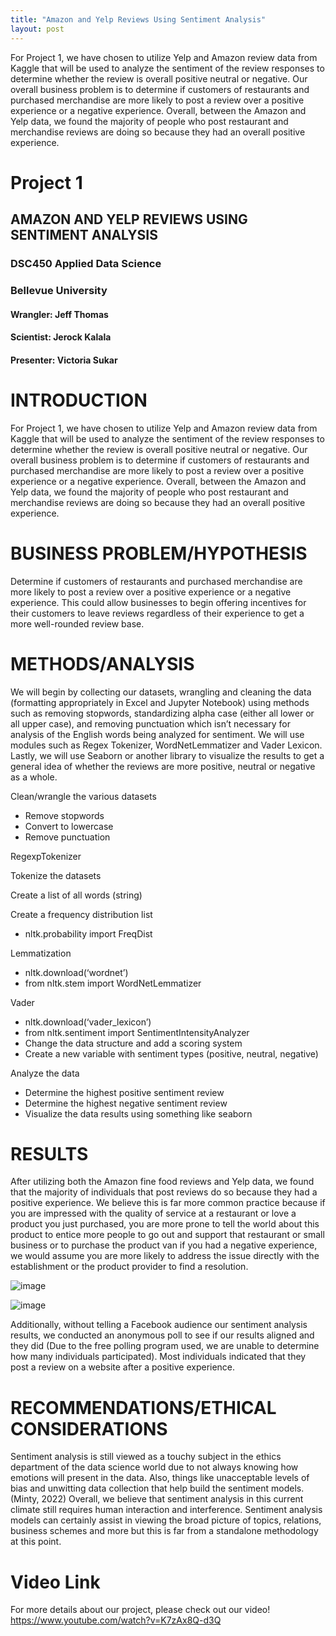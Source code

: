 ```yaml
---
title: "Amazon and Yelp Reviews Using Sentiment Analysis"
layout: post
---
```

For Project 1, we have chosen to utilize Yelp and Amazon review data from Kaggle that will be used to analyze the sentiment of the review responses to determine whether the review is overall positive neutral or negative. Our overall business problem is to determine if customers of restaurants and purchased merchandise are more likely to post a review over a positive experience or a negative experience. Overall, between the Amazon and Yelp data, we found the majority of people who post restaurant and merchandise reviews are doing so because they had an overall positive experience.

# Project 1
## AMAZON AND YELP REVIEWS USING SENTIMENT ANALYSIS
### DSC450 Applied Data Science
### Bellevue University
#### Wrangler: Jeff Thomas
#### Scientist: Jerock Kalala
#### Presenter: Victoria Sukar

# INTRODUCTION
For Project 1, we have chosen to utilize Yelp and Amazon review data from Kaggle that will be used to analyze the 
sentiment of the review responses to determine whether the review is overall positive neutral or negative. Our 
overall business problem is to determine if customers of restaurants and purchased merchandise are more likely to 
post a review over a positive experience or a negative experience. Overall, between the Amazon and Yelp data, we 
found the majority of people who post restaurant and merchandise reviews are doing so because they had an overall 
positive experience. 
# BUSINESS PROBLEM/HYPOTHESIS
Determine if customers of restaurants and purchased merchandise are more likely to post a review over a positive 
experience or a negative experience. This could allow businesses to begin offering incentives for their customers to 
leave reviews regardless of their experience to get a more well-rounded review base. 
# METHODS/ANALYSIS
We will begin by collecting our datasets, wrangling and cleaning the data (formatting appropriately in Excel and 
Jupyter Notebook) using methods such as removing stopwords, standardizing alpha case (either all lower or all upper 
case), and removing punctuation which isn’t necessary for analysis of the English words being analyzed for 
sentiment. We will use modules such as Regex Tokenizer, WordNetLemmatizer and Vader Lexicon. Lastly, we will 
use Seaborn or another library to visualize the results to get a general idea of whether the reviews are more positive, 
neutral or negative as a whole.

Clean/wrangle the various datasets 
- Remove stopwords 
- Convert to lowercase 
- Remove punctuation 

RegexpTokenizer

Tokenize the datasets 

Create a list of all words (string) 

Create a frequency distribution list 

- nltk.probability import FreqDist 

Lemmatization 
- nltk.download(‘wordnet’) 
- from nltk.stem import WordNetLemmatizer 

Vader 
- nltk.download(‘vader_lexicon’) 
- from nltk.sentiment import SentimentIntensityAnalyzer 
- Change the data structure and add a scoring system 
- Create a new variable with sentiment types (positive, neutral, negative) 

Analyze the data 
- Determine the highest positive sentiment review 
- Determine the highest negative sentiment review 
- Visualize the data results using something like seaborn

# RESULTS
After utilizing both the Amazon fine food reviews and Yelp data, we found that the majority of individuals that post 
reviews do so because they had a positive experience. We believe this is far more common practice because if you 
are impressed with the quality of service at a restaurant or love a product you just purchased, you are more prone 
to tell the world about this product to entice more people to go out and support that restaurant or small business 
or to purchase the product van if you had a negative experience, we would assume you are more likely to address 
the issue directly with the establishment or the product provider to find a resolution. 

![image](https://user-images.githubusercontent.com/52306793/236659630-0e958906-6ec7-4f20-9aab-ff69d9934ef3.png)

![image](https://user-images.githubusercontent.com/52306793/236659684-5eea1a93-9233-4993-a5d0-c45af9970c24.png)

Additionally, without telling a Facebook audience our sentiment analysis results, we conducted an anonymous poll 
to see if our results aligned and they did (Due to the free polling program used, we are unable to determine how 
many individuals participated). Most individuals indicated that they post a review on a website after a positive 
experience.

# RECOMMENDATIONS/ETHICAL CONSIDERATIONS
Sentiment analysis is still viewed as a touchy subject in the ethics department of the data science world due to not 
always knowing how emotions will present in the data. Also, things like unacceptable levels of bias and unwitting 
data collection that help build the sentiment models. (Minty, 2022) 
Overall, we believe that sentiment analysis in this current climate still requires human interaction and interference. 
Sentiment analysis models can certainly assist in viewing the broad picture of topics, relations, business schemes 
and more but this is far from a standalone methodology at this point. 

# Video Link
For more details about our project, please check out our video!
<br/>
https://www.youtube.com/watch?v=K7zAx8Q-d3Q



